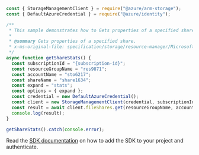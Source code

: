 ```javascript
const { StorageManagementClient } = require("@azure/arm-storage");
const { DefaultAzureCredential } = require("@azure/identity");

/**
 * This sample demonstrates how to Gets properties of a specified share.
 *
 * @summary Gets properties of a specified share.
 * x-ms-original-file: specification/storage/resource-manager/Microsoft.Storage/stable/2021-09-01/examples/FileSharesGet_Stats.json
 */
async function getShareStats() {
  const subscriptionId = "{subscription-id}";
  const resourceGroupName = "res9871";
  const accountName = "sto6217";
  const shareName = "share1634";
  const expand = "stats";
  const options = { expand };
  const credential = new DefaultAzureCredential();
  const client = new StorageManagementClient(credential, subscriptionId);
  const result = await client.fileShares.get(resourceGroupName, accountName, shareName, options);
  console.log(result);
}

getShareStats().catch(console.error);
```

Read the [SDK documentation](https://github.com/Azure/azure-sdk-for-js/blob/%40azure%2Farm-storage_17.2.1/sdk/storage/arm-storage/README.md) on how to add the SDK to your project and authenticate.
